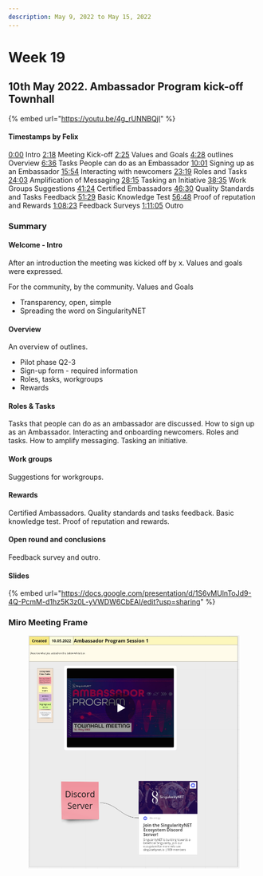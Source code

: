 ```yaml
---
description: May 9, 2022 to May 15, 2022
---
```


# Week 19

## 10th May 2022. Ambassador Program kick-off Townhall

{% embed url="https://youtu.be/4g_rUNNBQjI" %}

#### Timestamps by Felix

[0:00](https://www.youtube.com/watch?v=4g\_rUNNBQjI\&t=0s) Intro [2:18](https://www.youtube.com/watch?v=4g\_rUNNBQjI\&t=138s) Meeting Kick-off [2:25](https://www.youtube.com/watch?v=4g\_rUNNBQjI\&t=145s) Values and Goals [4:28](https://www.youtube.com/watch?v=4g\_rUNNBQjI\&t=268s) outlines Overview [6:36](https://www.youtube.com/watch?v=4g\_rUNNBQjI\&t=396s) Tasks People can do as an Embassador [10:01](https://www.youtube.com/watch?v=4g\_rUNNBQjI\&t=601s) Signing up as an Embassador [15:54](https://www.youtube.com/watch?v=4g\_rUNNBQjI\&t=954s) Interacting with newcomers [23:19](https://www.youtube.com/watch?v=4g\_rUNNBQjI\&t=1399s) Roles and Tasks [24:03](https://www.youtube.com/watch?v=4g\_rUNNBQjI\&t=1443s) Amplification of Messaging [28:15](https://www.youtube.com/watch?v=4g\_rUNNBQjI\&t=1695s) Tasking an Initiative [38:35](https://www.youtube.com/watch?v=4g\_rUNNBQjI\&t=2315s) Work Groups Suggestions [41:24](https://www.youtube.com/watch?v=4g\_rUNNBQjI\&t=2484s) Certified Embassadors [46:30](https://www.youtube.com/watch?v=4g\_rUNNBQjI\&t=2790s) Quality Standards and Tasks Feedback [51:29](https://www.youtube.com/watch?v=4g\_rUNNBQjI\&t=3089s) Basic Knowledge Test [56:48](https://www.youtube.com/watch?v=4g\_rUNNBQjI\&t=3408s) Proof of reputation and Rewards [1:08:23](https://www.youtube.com/watch?v=4g\_rUNNBQjI\&t=4103s) Feedback Surveys [1:11:05](https://www.youtube.com/watch?v=4g\_rUNNBQjI\&t=4265s) Outro

### Summary

#### Welcome - Intro

After an introduction the meeting was kicked off by x. Values and goals were expressed.

For the community, by the community. Values and Goals

* Transparency, open, simple
* Spreading the word on SingularityNET

#### Overview

An overview of outlines.

* Pilot phase Q2-3
* Sign-up form - required information
* Roles, tasks, workgroups
* Rewards

#### Roles & Tasks

Tasks that people can do as an ambassador are discussed. How to sign up as an Ambassador. Interacting and onboarding newcomers. Roles and tasks. How to amplify messaging. Tasking an initiative.

#### Work groups

Suggestions for workgroups.

#### Rewards

Certified Ambassadors. Quality standards and tasks feedback. Basic knowledge test. Proof of reputation and rewards.

#### Open round and conclusions

Feedback survey and outro.

#### Slides

{% embed url="https://docs.google.com/presentation/d/1S6vMUlnToJd9-4Q-PcmM-d1hz5K3z0L-yVWDW6CbEAI/edit?usp=sharing" %}

### Miro Meeting Frame

<figure><img src="../../../.gitbook/assets/Screenshot from 2023-04-26 13-59-05.png" alt=""><figcaption></figcaption></figure>

<figure><img src="../../.gitbook/assets/Screenshot%20from%202023-04-26%2013-59-05.png" alt=""><figcaption></figcaption></figure>
